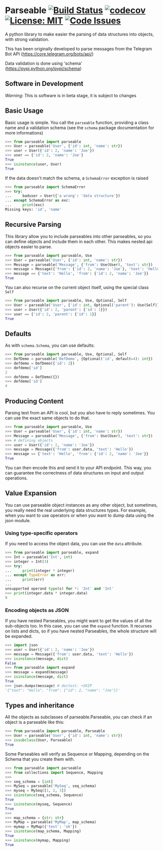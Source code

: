 Parseable [![Build Status](https://travis-ci.org/nlm/parseable.svg)](https://travis-ci.org/nlm/parseable) [![codecov](https://codecov.io/gh/nlm/parseable/branch/master/graph/badge.svg)](https://codecov.io/gh/nlm/parseable) [![License: MIT](https://img.shields.io/github/license/nlm/parseable.svg)](https://opensource.org/licenses/MIT) [![Code Issues](https://www.quantifiedcode.com/api/v1/project/b63f9fedea2e4909a5a213878a0e07a3/badge.svg)](https://www.quantifiedcode.com/app/project/b63f9fedea2e4909a5a213878a0e07a3)
=========

A python library to make easier the parsing of data structures into objects,
with strong validation.

This has been originally developed to parse messages from the Telegram Bot API
(https://core.telegram.org/bots/api/)

Data validation is done using 'schema' (https://pypi.python.org/pypi/schema)

Software in Development
-----------------------

*Warning*: This is software is in beta stage, it is subject to changes

Basic Usage
-----------

Basic usage is simple. You call the `parseable` function, providing
a class name and a validation schema (see the `schema` package documentation
for more informations)

```python
>>> from parseable import parseable
>>> User = parseable('User', {'id': int, 'name': str})
>>> user = User({'id': 2, 'name': 'Joe'})
>>> user == {'id': 2, 'name': 'Joe'}
True
>>> isinstance(user, User)
True

```

If the data doesn't match the schema, a `SchemaError` exception is raised

```python
>>> from parseable import SchemaError
>>> try:
...     baduser = User({'a wrong': 'data structure'})
... except SchemaError as exc:
...     print(exc)
Missing keys: 'id', 'name'

```

Recursive Parsing
-----------------

This library allow you to include parseables into other parseables,
so you can define objects and include them in each other.
This makes nested api objects easier to parse.

```python
>>> from parseable import parseable, Use
>>> User = parseable('User', {'id': int, 'name': str})
>>> Message = parseable('Message', {'from': Use(User), 'text': str})
>>> message = Message({'from': {'id': 2, 'name': 'Joe'}, 'text': 'Hello'})
>>> message == {'text': 'Hello', 'from': {'id': 2, 'name': 'Joe'}}
True

```

You can also recurse on the current object itself,
using the special class `Self`

```python
>>> from parseable import parseable, Use, Optional, Self
>>> User = parseable('User', {'id': int, Optional('parent'): Use(Self)})
>>> user = User({'id': 2, 'parent': {'id': 1}})
>>> user == {'id': 2, 'parent': {'id': 1}}
True

```

Defaults
--------

As with `schema.Schema`, you can use defaults:

```python
>>> from parseable import parseable, Use, Optional, Self
>>> DefDemo = parseable('DefDemo', {Optional('id', default=4): int})
>>> defdemo = DefDemo({'id': 2})
>>> defdemo['id']
2
>>> defdemo = DefDemo({})
>>> defdemo['id']
4

```

Producing Content
-----------------

Parsing text from an API is cool, but you also have to reply sometimes.
You can use the exact same objects to do that.

```python
>>> from parseable import parseable, Use
>>> User = parseable('User', {'id': int, 'name': str})
>>> Message = parseable('Message', {'from': Use(User), 'text': str})
>>> # defining objects
>>> user = User({'id': 2, 'name': 'Joe'})
>>> message = Message({'from': user.data, 'text': 'Hello'})
>>> message == {'text': 'Hello', 'from': {'id': 2, 'name': 'Joe'}}
True

```

You can then encode this and send it to your API endpoint.
This way, you can guarantee the correctness of data structures
on input and output operations.

Value Expansion
---------------

You can use parseable object instances as any other object, but sometimes,
you really need the real underlying data structures types. For example,
when you want to use operators or when you want to dump
data using the json module.

### Using type-specific operators

If you need to access the object data, you can use the `data` attribute.

```python
>>> from parseable import parseable, expand
>>> Int = parseable('Int', int)
>>> integer = Int(3)
>>> try:
...     print(integer * integer)
... except TypeError as err:
...     print(err)
...
unsupported operand type(s) for *: 'Int' and 'Int'
>>> print(integer.data * integer.data)
9

```

### Encoding objects as JSON

If you have nested Parseables, you might want to get the values of
all the sub-objects too. In this case, you can use the `expand` function.
It recurses on lists and dicts, so if you have nested Parseables,
the whole structure will be expanded.

```python
>>> import json
>>> user = User({'id': 2, 'name': 'Joe'})
>>> message = Message({'from': user.data, 'text': 'Hello'})
>>> isinstance(message, dict)
False
>>> from parseable import expand
>>> message = expand(message)
>>> isinstance(message, dict)
True
>>> json.dumps(message) # doctest: +SKIP
'{"text": "Hello", "from": {"id": 2, "name": "Joe"}}'

```

Types and inheritance
---------------------

All the objects as subclasses of parseable.Parseable, you can check
if an object is a parseable like this:

```python
>>> from parseable import parseable, Parseable
>>> User = parseable('User', {'id': int, 'name': str})
>>> issubclass(User, Parseable)
True

```

Some Parseables will verify as Sequence or Mapping, depending on the Schema
that you create them with.

```python
>>> from parseable import parseable
>>> from collections import Sequence, Mapping
>>>
>>> seq_schema = [int]
>>> MySeq = parseable('MySeq', seq_schema)
>>> myseq = MySeq([1, 2, 3])
>>> isinstance(seq_schema, Sequence)
True
>>> isinstance(myseq, Sequence)
True
>>>
>>> map_schema = {str: str}
>>> MyMap = parseable('MyMap', map_schema)
>>> mymap = MyMap({'test': 'ok'})
>>> isinstance(map_schema, Mapping)
True
>>> isinstance(mymap, Mapping)
True

```
